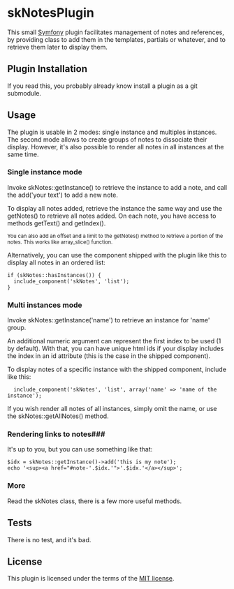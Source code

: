 skNotesPlugin
=============

This small [Symfony](http://www.symfony-project.org/) plugin facilitates management of notes and references, by providing class to add them in the templates, partials or whatever, and to retrieve them later to display them.


Plugin Installation
-------------------

If you read this, you probably already know install a plugin as a git submodule.


Usage
-----

The plugin is usable in 2 modes: single instance and multiples instances. The second mode allows to create groups of notes to dissociate their display. However, it's also possible to render all notes in all instances at the same time.

### Single instance mode

Invoke skNotes::getInstance() to retrieve the instance to add a note, and call the add('your text') to add a new note.

To display all notes added, retrieve the instance the same way and use the getNotes() to retrieve all notes added. On each note, you have access to methods getText() and getIndex().

<small>You can also add an offset and a limit to the getNotes() method to retrieve a portion of the notes. This works like array_slice() function.</small>


Alternatively, you can use the component shipped with the plugin like this to display all notes in an ordered list:

    if (skNotes::hasInstances()) {
      include_component('skNotes', 'list');
    }


### Multi instances mode

Invoke skNotes::getInstance('name') to retrieve an instance for 'name' group.

An additional numeric argument can represent the first index to be used (1 by default). With that, you can have unique html ids if your display includes the index in an id attribute (this is the case in the shipped component).

To display notes of a specific instance with the shipped component, include like this:

      include_component('skNotes', 'list', array('name' => 'name of the instance');

If you wish render all notes of all instances, simply omit the name, or use the skNotes::getAllNotes() method.


### Rendering links to notes###

It's up to you, but you can use something like that:
  
    $idx = skNotes::getInstance()->add('this is my note');
    echo '<sup><a href="#note-'.$idx.'">'.$idx.'</a></sup>';


### More ###

Read the skNotes class, there is a few more useful methods.


Tests
-----

There is no test, and it's bad.


License
-------

This plugin is licensed under the terms of the [MIT license](http://en.wikipedia.org/wiki/MIT_License).
